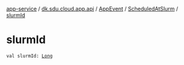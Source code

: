 [app-service](../../../index.md) / [dk.sdu.cloud.app.api](../../index.md) / [AppEvent](../index.md) / [ScheduledAtSlurm](index.md) / [slurmId](./slurm-id.md)

# slurmId

`val slurmId: `[`Long`](https://kotlinlang.org/api/latest/jvm/stdlib/kotlin/-long/index.html)